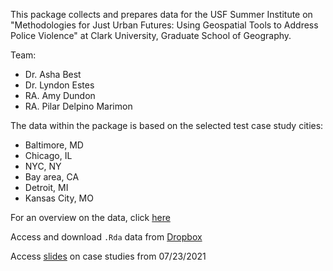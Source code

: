 This package collects and prepares data for the USF Summer Institute on 
"Methodologies for Just Urban Futures: Using Geospatial Tools to 
Address Police Violence" at Clark University, Graduate School of Geography.

Team:

- Dr. Asha Best
- Dr. Lyndon Estes
- RA. Amy Dundon
- RA. Pilar Delpino Marimon


The data within the package is based 
on the selected test case study cities:


- Baltimore, MD
- Chicago, IL
- NYC, NY
- Bay area, CA 
- Detroit, MI
- Kansas City, MO

For an overview on the data, click [here](USF/docs/Overview.html)

Access and download `.Rda` data from [Dropbox](https://www.dropbox.com/sh/birb6qtoc3duexc/AACzt3VVIgXrIxw6LWKDV-FLa?dl=0)

Access [slides](https://www.dropbox.com/s/a8vpnjvutps6vx1/Test_casestudies_7.23.21.pptx?dl=0) on case studies from 07/23/2021



